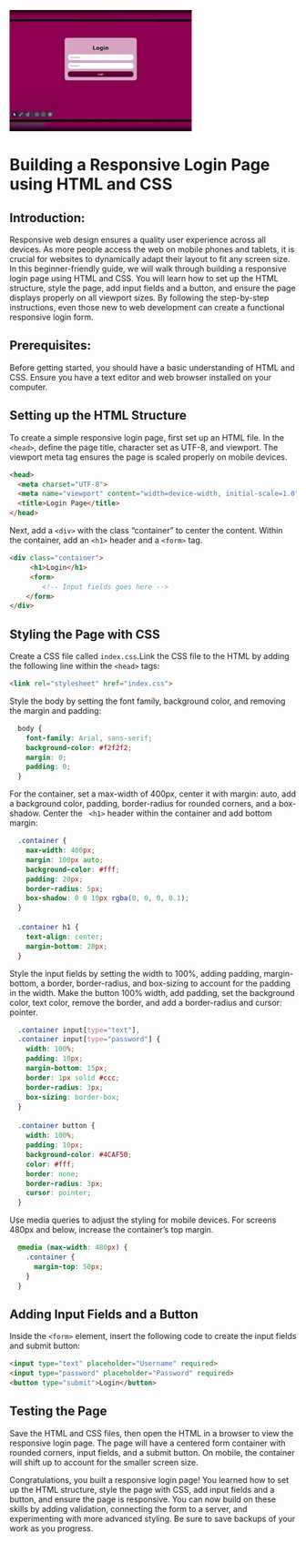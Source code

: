 ![](https://github.com/lilyflowr/Technical-Writing/blob/main/LOGIN%20SCRN%20ARTICLE/responsive%20html%20and%20css%20login.gif)

# Building a Responsive Login Page using HTML and CSS
## Introduction:

Responsive web design ensures a quality user experience across all devices. As more people access the web on mobile phones and tablets, it is crucial for websites to dynamically adapt their layout to fit any screen size.
In this beginner-friendly guide, we will walk through building a responsive login page using HTML and CSS. You will learn how to set up the HTML structure, style the page, add input fields and a button, and ensure the page displays properly on all viewport sizes. By following the step-by-step instructions, even those new to web development can create a functional responsive login form.

## Prerequisites:
Before getting started, you should have a basic understanding of HTML and CSS. Ensure you have a text editor and web browser installed on your computer.

## Setting up the HTML Structure
To create a simple responsive login page, first set up an HTML file. In the ```<head>```, define the page title, character set as UTF-8, and viewport. The viewport meta tag ensures the page is scaled properly on mobile devices.

```html
<head>
  <meta charset="UTF-8">
  <meta name="viewport" content="width=device-width, initial-scale=1.0">
  <title>Login Page</title>
</head>
```

Next, add a ```<div>``` with the class “container” to center the content. Within the container, add an ```<h1>``` header and a ```<form>``` tag. 


``` html
<div class="container">
     <h1>Login</h1> 
     <form> 
        <!-- Input fields goes here -->
    </form> 
</div>
```

## Styling the Page with CSS
Create a CSS file called ```index.css```.Link the CSS file to the HTML by adding the following line within the ```<head>``` tags:

```html
<link rel="stylesheet" href="index.css">
```
Style the body by setting the font family, background color, and removing the margin and padding:

```css
  body {
    font-family: Arial, sans-serif;
    background-color: #f2f2f2;
    margin: 0;
    padding: 0;
  }
```
For the container, set a max-width of 400px, center it with margin: auto, add a background color, padding, border-radius for rounded corners, and a box-shadow. Center the ``` <h1>``` header within the container and add bottom margin:

```css
  .container {
    max-width: 400px;
    margin: 100px auto;
    background-color: #fff;
    padding: 20px;
    border-radius: 5px;
    box-shadow: 0 0 10px rgba(0, 0, 0, 0.1);
  }

  .container h1 {
    text-align: center;
    margin-bottom: 20px;
  }
```

Style the input fields by setting the width to 100%, adding padding, margin-bottom, a border, border-radius, and box-sizing to account for the padding in the width. Make the button 100% width, add padding, set the background color, text color, remove the border, and add a border-radius and cursor: pointer.

```css
  .container input[type="text"],
  .container input[type="password"] {
    width: 100%;
    padding: 10px;
    margin-bottom: 15px;
    border: 1px solid #ccc;
    border-radius: 3px;
    box-sizing: border-box;
  }

  .container button {
    width: 100%;
    padding: 10px;
    background-color: #4CAF50;
    color: #fff;
    border: none;
    border-radius: 3px;
    cursor: pointer;
  }
```

Use media queries to adjust the styling for mobile devices. For screens 480px and below, increase the container’s top margin.

```css
  @media (max-width: 480px) {
    .container {
      margin-top: 50px;
    }
  }

```
## Adding Input Fields and a Button
Inside the ```<form>``` element, insert the following code to create the input fields and submit button:

```html
<input type="text" placeholder="Username" required> 
<input type="password" placeholder="Password" required> 
<button type="submit">Login</button>
```
## Testing the Page
Save the HTML and CSS files, then open the HTML in a browser to view the responsive login page. The page will have a centered form container with rounded corners, input fields, and a submit button. On mobile, the container will shift up to account for the smaller screen size.


Congratulations, you built a responsive login page! You learned how to set up the HTML structure, style the page with CSS, add input fields and a button, and ensure the page is responsive. You can now build on these skills by adding validation, connecting the form to a server, and experimenting with more advanced styling. Be sure to save backups of your work as you progress.



